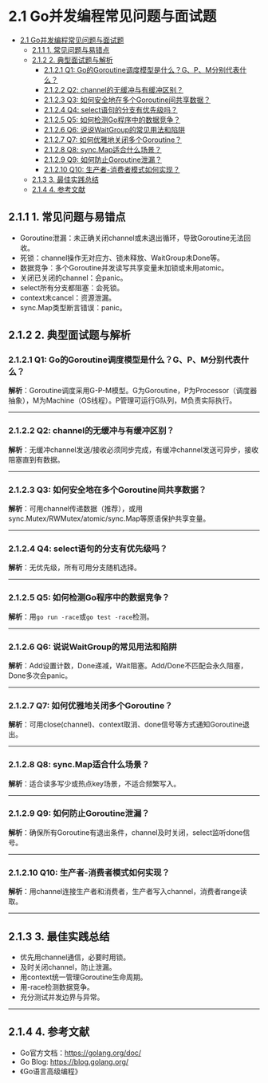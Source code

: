 # 2.1 Go并发编程常见问题与面试题

<!-- TOC START -->
- [2.1 Go并发编程常见问题与面试题](#21-go并发编程常见问题与面试题)
  - [2.1.1 1. 常见问题与易错点](#211-1-常见问题与易错点)
  - [2.1.2 2. 典型面试题与解析](#212-2-典型面试题与解析)
    - [2.1.2.1 Q1: Go的Goroutine调度模型是什么？G、P、M分别代表什么？](#2121-q1-go的goroutine调度模型是什么gpm分别代表什么)
    - [2.1.2.2 Q2: channel的无缓冲与有缓冲区别？](#2122-q2-channel的无缓冲与有缓冲区别)
    - [2.1.2.3 Q3: 如何安全地在多个Goroutine间共享数据？](#2123-q3-如何安全地在多个goroutine间共享数据)
    - [2.1.2.4 Q4: select语句的分支有优先级吗？](#2124-q4-select语句的分支有优先级吗)
    - [2.1.2.5 Q5: 如何检测Go程序中的数据竞争？](#2125-q5-如何检测go程序中的数据竞争)
    - [2.1.2.6 Q6: 说说WaitGroup的常见用法和陷阱](#2126-q6-说说waitgroup的常见用法和陷阱)
    - [2.1.2.7 Q7: 如何优雅地关闭多个Goroutine？](#2127-q7-如何优雅地关闭多个goroutine)
    - [2.1.2.8 Q8: sync.Map适合什么场景？](#2128-q8-syncmap适合什么场景)
    - [2.1.2.9 Q9: 如何防止Goroutine泄漏？](#2129-q9-如何防止goroutine泄漏)
    - [2.1.2.10 Q10: 生产者-消费者模式如何实现？](#21210-q10-生产者-消费者模式如何实现)
  - [2.1.3 3. 最佳实践总结](#213-3-最佳实践总结)
  - [2.1.4 4. 参考文献](#214-4-参考文献)
<!-- TOC END -->

## 2.1.1 1. 常见问题与易错点

- Goroutine泄漏：未正确关闭channel或未退出循环，导致Goroutine无法回收。
- 死锁：channel操作无对应方、锁未释放、WaitGroup未Done等。
- 数据竞争：多个Goroutine并发读写共享变量未加锁或未用atomic。
- 关闭已关闭的channel：会panic。
- select所有分支都阻塞：会死锁。
- context未cancel：资源泄漏。
- sync.Map类型断言错误：panic。

## 2.1.2 2. 典型面试题与解析

### 2.1.2.1 Q1: Go的Goroutine调度模型是什么？G、P、M分别代表什么？

**解析**：Goroutine调度采用G-P-M模型。G为Goroutine，P为Processor（调度器抽象），M为Machine（OS线程）。P管理可运行G队列，M负责实际执行。

---

### 2.1.2.2 Q2: channel的无缓冲与有缓冲区别？

**解析**：无缓冲channel发送/接收必须同步完成，有缓冲channel发送可异步，接收阻塞直到有数据。

---

### 2.1.2.3 Q3: 如何安全地在多个Goroutine间共享数据？

**解析**：可用channel传递数据（推荐），或用sync.Mutex/RWMutex/atomic/sync.Map等原语保护共享变量。

---

### 2.1.2.4 Q4: select语句的分支有优先级吗？

**解析**：无优先级，所有可用分支随机选择。

---

### 2.1.2.5 Q5: 如何检测Go程序中的数据竞争？

**解析**：用`go run -race`或`go test -race`检测。

---

### 2.1.2.6 Q6: 说说WaitGroup的常见用法和陷阱

**解析**：Add设置计数，Done递减，Wait阻塞。Add/Done不匹配会永久阻塞，Done多次会panic。

---

### 2.1.2.7 Q7: 如何优雅地关闭多个Goroutine？

**解析**：可用close(channel)、context取消、done信号等方式通知Goroutine退出。

---

### 2.1.2.8 Q8: sync.Map适合什么场景？

**解析**：适合读多写少或热点key场景，不适合频繁写入。

---

### 2.1.2.9 Q9: 如何防止Goroutine泄漏？

**解析**：确保所有Goroutine有退出条件，channel及时关闭，select监听done信号。

---

### 2.1.2.10 Q10: 生产者-消费者模式如何实现？

**解析**：用channel连接生产者和消费者，生产者写入channel，消费者range读取。

---

## 2.1.3 3. 最佳实践总结

- 优先用channel通信，必要时用锁。
- 及时关闭channel，防止泄漏。
- 用context统一管理Goroutine生命周期。
- 用-race检测数据竞争。
- 充分测试并发边界与异常。

---

## 2.1.4 4. 参考文献

- Go官方文档：<https://golang.org/doc/>
- Go Blog: <https://blog.golang.org/>
- 《Go语言高级编程》
